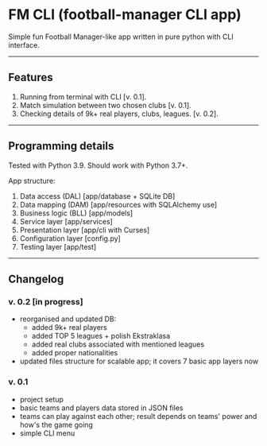 # FM CLI (football-manager CLI app)
Simple fun Football Manager-like app written in pure python with CLI interface.
***
## Features
1. Running from terminal with CLI [v. 0.1].
2. Match simulation between two chosen clubs [v. 0.1].
3. Checking details of 9k+ real players, clubs, leagues. [v. 0.2].
***
## Programming details
Tested with Python 3.9. Should work with Python 3.7+.

App structure:
1. Data access (DAL) [app/database + SQLite DB]
2. Data mapping (DAM) [app/resources with SQLAlchemy use]
3. Business logic (BLL) [app/models]
4. Service layer [app/services]
5. Presentation layer [app/cli with Curses]
6. Configuration layer [config.py]
7. Testing layer [app/test]

***
## Changelog

### v. 0.2 [in progress]
- reorganised and updated DB:
    - added 9k+ real players
    - added TOP 5 leagues + polish Ekstraklasa
    - added real clubs associated with mentioned leagues
    - added proper nationalities
- updated files structure for scalable app; it covers 7 basic app layers now

### v. 0.1
- project setup
- basic teams and players data stored in JSON files
- teams can play against each other; result depends on teams' power and how's the game going
- simple CLI menu
